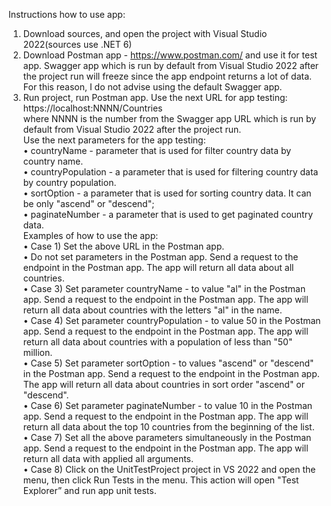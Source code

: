 Instructions how to use app:    
1.	Download sources, and open the project with Visual Studio 2022(sources use .NET 6)  
2.	Download Postman app - https://www.postman.com/ and use it for test app. Swagger app which is run by default from Visual Studio 2022 after the project run will freeze since the app endpoint returns a lot of data. For this reason, I do not advise using the default Swagger app.  
3.	Run project, run Postman app. Use the next URL for app testing: https://localhost:NNNN/Countries   
where NNNN is the number from the Swagger app URL which is run by default from Visual Studio 2022 after the project run.  
Use the next parameters for the app testing:  
•	countryName - parameter that is used for filter country data by country name.    
•	countryPopulation - a parameter that is used for filtering country data by country population.    
•	sortOption - a parameter that is used for sorting country data. It can be only "ascend" or "descend";    
•	paginateNumber - a parameter that is used to get paginated country data.    
Examples of how to use the app:    
•	Case 1) Set the above URL in the Postman app.  
•	Do not set parameters in the Postman app. Send a request to the endpoint in the Postman app. The app will return all data about all countries.  
•	Case 3) Set parameter countryName - to value "al" in the Postman app. Send a request to the endpoint in the Postman app. The app will return all data about countries with the letters "al" in the name.  
•	Case 4) Set parameter countryPopulation   - to value 50 in the Postman app.  Send a request to the endpoint in the Postman app. The app will return all data about countries with a population of less than "50" million.  
•	Case 5) Set parameter sortOption - to values "ascend" or "descend" in the Postman app.  Send a request to the endpoint in the Postman app. The app will return all data about countries in sort order "ascend" or "descend".  
•	Case 6) Set parameter paginateNumber - to value 10 in the Postman app.  Send a request to the endpoint in the Postman app. The app will return all data about the top 10 countries from the beginning of the list.  
•	Case 7) Set all the above parameters simultaneously in the Postman app.  Send a request to the endpoint in the Postman app. The app will return all data with applied all arguments.  
•	Case 8) Click on the UnitTestProject project in VS 2022 and open the menu, then click Run Tests in the menu. This action will open "Test Explorer” and run app unit tests.  
